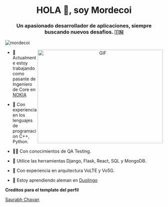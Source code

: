 <h1 align="center">HOLA 👋, soy Mordecoi</a></h1>
<h3 align="center">Un apasionado desarrollador de aplicaciones, siempre buscando nuevos desafios. &#127470;&#127475</h3>

<p align="left"> <img src="https://komarev.com/ghpvc/?username=mordecoi" alt="mordecoi" /> </p>

<a target="_blank" align="center">
  <img align="right" top="500" height="300" width="400" alt="GIF" src="https://media.giphy.com/media/SWoSkN6DxTszqIKEqv/giphy.gif">
</a>

- 🔭 Actualmente estoy trabajando como pasante de Ingeniero de Core en <a href="https://www.nokia.com/es_int/" target="blank"> NOKIA </a>

- 🌱 Con experiencia en los lenguajes de programacion C++, Python.

- 👨‍🔬 Con conocimientos de QA Testing.

- 🤝 Utilice las herramientas Django, Flask, React, SQL y MongoDB.

-  📡 Con experiencia en arquitectura VoLTE y Vo5G.

- 🌱 Estoy aprendiendo aleman en <a href="https://es.duolingo.com/" target="blank"> Duolingo </a>

**Creditos para el template del perfil**

[Saurabh Chavan](https://github.com/100rabhcsmc)
